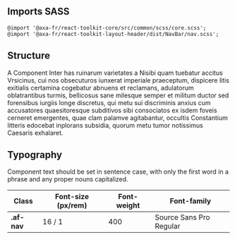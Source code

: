 ## Imports SASS

```
@import '@axa-fr/react-toolkit-core/src/common/scss/core.scss';
@import '@axa-fr/react-toolkit-layout-header/dist/NavBar/nav.scss';
```

## Structure

A Component Inter has ruinarum varietates a Nisibi quam tuebatur accitus Vrsicinus, cui nos obsecuturos iunxerat imperiale praeceptum, dispicere litis exitialis certamina cogebatur abnuens et reclamans, adulatorum oblatrantibus turmis, bellicosus sane milesque semper et militum ductor sed forensibus iurgiis longe discretus, qui metu sui discriminis anxius cum accusatores quaesitoresque subditivos sibi consociatos ex isdem foveis cerneret emergentes, quae clam palamve agitabantur, occultis Constantium litteris edocebat inplorans subsidia, quorum metu tumor notissimus Caesaris exhalaret.

## Typography

Component text should be set in sentence case, with only the first word in a phrase and any proper nouns capitalized.

| Class       | Font-size (px/rem) | Font-weight | Font-family             |
| ----------- | ------------------ | ----------- | ----------------------- |
| **.af-nav** | 16 / 1             | 400         | Source Sans Pro Regular |
